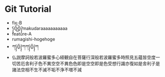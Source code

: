 # Git Tutorial

- fix-B
- ʕ̡̢̡ʘ̅͟͜͡ʘ̲̅ʔ̢̡̢makudaraaaaaaaaaaa
- feature-A
- rumagishi-hogehoge
- ཀʕ̡̢̡ʘ̲̅ʔ̢̡̢ཀཀʕ̡̢̡ʘ̲̅ʔ̢̡̢ཀ
- 仏説摩訶般若波羅蜜多心経観自在菩薩行深般若波羅蜜多時照見五蘊皆空度一切苦厄舎利子色不異空空不異色色即是空空即是色受想行識亦復如是舎利子是諸法空相不生不滅不垢不浄不増不減
